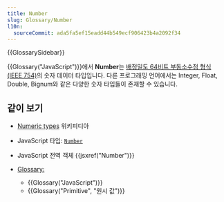 ```yaml
---
title: Number
slug: Glossary/Number
l10n:
  sourceCommit: ada5fa5ef15eadd44b549ecf906423b4a2092f34
---
```


{{GlossarySidebar}}

{{Glossary("JavaScript")}}에서 **Number**는 [배정밀도 64비트 부동소수점 형식 (IEEE 754)](https://en.wikipedia.org/wiki/Double_precision_floating-point_format)의 숫자 데이터 타입입니다. 다른 프로그래밍 언어에서는 Integer, Float, Double, Bignum와 같은 다양한 숫자 타입들이 존재할 수 있습니다.

## 같이 보기

- [Numeric types](https://en.wikipedia.org/wiki/Data_type#Numeric_types) 위키피디아
- JavaScript 타입: [`Number`](/ko/docs/Web/JavaScript/Guide/Data_structures#number_type)
- JavaScript 전역 객체 {{jsxref("Number")}}
- [Glossary:](/ko/docs/Glossary)

  - {{Glossary("JavaScript")}}
  - {{Glossary("Primitive", "원시 값")}}
